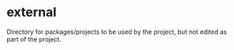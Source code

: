 # external

Directory for packages/projects to be used by the project, but not edited as part of the project.
